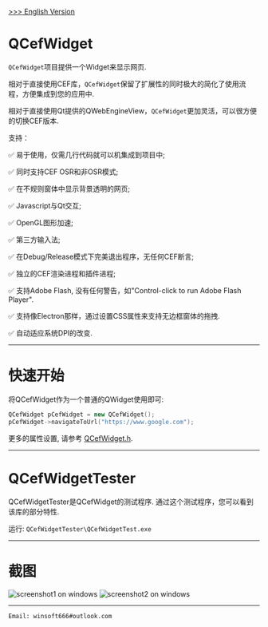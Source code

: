 [ >>> English Version](README.md)

# QCefWidget

`QCefWidget`项目提供一个Widget来显示网页.

相对于直接使用CEF库，`QCefWidget`保留了扩展性的同时极大的简化了使用流程，方便集成到您的应用中.

相对于直接使用Qt提供的QWebEngineView，`QCefWidget`更加灵活，可以很方便的切换CEF版本.

支持：

✅ 易于使用，仅需几行代码就可以机集成到项目中;

✅ 同时支持CEF OSR和非OSR模式;

✅ 在不规则窗体中显示背景透明的网页;

✅ Javascript与Qt交互;

✅ OpenGL图形加速;

✅ 第三方输入法;

✅ 在Debug/Release模式下完美退出程序，无任何CEF断言;

✅ 独立的CEF渲染进程和插件进程;

✅ 支持Adobe Flash, 没有任何警告，如"Control-click to run Adobe Flash Player".

✅ 支持像Electron那样，通过设置CSS属性来支持无边框窗体的拖拽.

✅ 自动适应系统DPI的改变.

---
# 快速开始
将QCefWidget作为一个普通的QWidget使用即可:

```c++
QCefWidget pCefWidget = new QCefWidget();
pCefWidget->navigateToUrl("https://www.google.com");
```

更多的属性设置, 请参考 [QCefWidget.h](.\SDK\msvc2017_x86_shared\include\QCefWidget.h).

---

# QCefWidgetTester

QCefWidgetTester是QCefWidget的测试程序. 通过这个测试程序，您可以看到该库的部分特性.

运行:
`QCefWidgetTester\QCefWidgetTest.exe`

---

# 截图
![screenshot1 on windows](.Screenshot\Screenshot1.png)
![screenshot2 on windows](.Screenshot\Screenshot2.png)

---

`Email: winsoft666#outlook.com`
